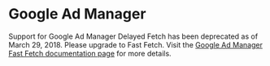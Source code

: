 # Google Ad Manager

Support for Google Ad Manager Delayed Fetch has been deprecated as of March 29, 2018. Please upgrade to Fast Fetch. Visit the <a href="https://github.com/ampproject/amphtml/blob/main/extensions/amp-ad-network-doubleclick-impl/amp-ad-network-doubleclick-impl-internal.md">Google Ad Manager Fast Fetch documentation page</a> for more details.
